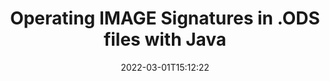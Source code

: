 ---
############################# Static ############################
layout: "auto-gen"
date: 2022-03-01T15:12:22
draft: false
otherformats: 
breadcrumb: put IMAGE signature on ODS for Java

############################# Head ############################
head_title: "Adding IMAGE signatures in a ODS file with Java"
head_description: "Put IMAGE Signature on ODS file for Java using a few lines of code. Use the GroupDocs Document Signature API to sign dozens file formats."

############################# Header ############################
title: "Operating IMAGE Signatures in .ODS files with Java"
description: "How to {{OPERATION}} IMAGE Signature with a few lines of Java code"
bg_image: "https://cms.admin.containerize.com/templates/aspose/App_Themes/V3/images/bg/header1.png"
bg_overlay: false
button:
    enable: true

############################# SubMenu ############################
submenu:
    enable: true

    left:
        img_alt: "GroupDocs.Signature for Java"
        image: "https://cms.admin.containerize.com/templates/groupdocs/images/product-logos/90x90-noborder/groupdocs-signature-java.png"
        product: "GroupDocs.Signature"
        platform: "Java"



############################# About ############################
about:
    enable: true
    title: "About GroupDocs.Signature for Java API"
    content: |
        [GroupDocs.Signature for Java](https://products.groupdocs.com/signature/java/) is a advanced .NET API to electronically sign digital documents using various signature types such as text, image, barcode, QR-code, stamp, form-field and metadata. Users can load, edit, validate, save, remove, preview and search digital signatures within PDF, Microsoft Word, Excel worksheets, PowerPoint presentations, Adobe Photoshop, metafiles and image file formats, with additional support for customizing signature properties as needed.
    

overview:
    enable: true
    content: |
        Sign your ODS files with IMAGE signatures using Java easily. You can use just a couple of Java code lines in any platform of your choice like - Windows, Linux, macOS.
        You can put IMAGE on ODS file in a very convenient way and for free. Besides that it is possible to sign ODS files using advanced IMAGE options. 
        
        There are a lot of options features to sign ODS which you may use for your purposes:

        * IMAGE position on the page can be set up as absolutely as relatively;;
        * One IMAGE signature may be placed on specified pages of multi-page documents;;
        * A lot of additional signature features like color, size, border etc. are available..
        
        There are also saving options for signed ODS file:

        * after signing file might be saved with other supported format;
        * furthermore file can be encrypted with password or saved to memory stream.

        Signing ODS files with IMAGE provides vast amount opportunities for users. Moreover there is no need for any additional software installed - like MS Office, Open Office, Adobe Acrobat Reader etc.


############################# Steps ############################
steps:
    enable: true
    title_left: "Steps to sign ODS with IMAGE in Java"
    content_left: |
        [GroupDocs.Signature for Java](https://products.groupdocs.com/signature/java/) provides ability to sign ODS documents with IMAGE signatures quick and easily.
        
        * Create an instance of Signature class providing ODS file supposed to signing as path or memory stream
        * Instantiate SignOptions class and set all demanded data.
        * Invoke the Signature.Sign passing output ODS file or memory stream

    title_right: "System Requirements"
    content_right: |
        Documents signing with GroupDocs.Signature for Java can be performed in just a few simple steps. Our APIs are supported on all major platforms and operating systems. Before executing the code below, make sure you have the following prerequisites installed on your system.

        * Operating systems: Microsoft Windows, Linux, MacOS
        * Development environments: NetBeans, Intellij IDEA, Eclipse, etc.
        * Java runtime: J2SE 6.0 and above
        * Get the latest GroupDocs.Signature for Java from [Maven](https://repository.groupdocs.com/webapp/#/artifacts/browse/tree/General/repo/com/groupdocs/groupdocs-signature)
         
    code: |
        ```java    
                // Instantiate Signature for ODS file
        string filePath = "input.ods";
        // Set up output ODS file
        string outputFilePath = "input.ods";

        Signature signature = new Signature(filePath);

        //Provide sign options
        TextSignOptions options = new TextSignOptions("John Smith");

        // set signature position
        options.setLeft(50);
        options.setTop(50);

        // sign ODS document
        SignResult result = signature.sign(outputFilePath, options);

        ```

demos:
    enable: true
    title: "Signing ODS documents with IMAGE Live Demo"
    content: |
       Sign ODS file with IMAGE signature right now by visiting the [GroupDocs.Signature App](https://products.groupdocs.app/signature/family) website. Free online demo waiting for you.
          

more_formats:
    enable: true
    title: "Other supported IMAGE signatures for Java"
    content: "You can also sign ODS with other signature types. Please see the list below."
       
       
back_to_top:
    enable: true
---